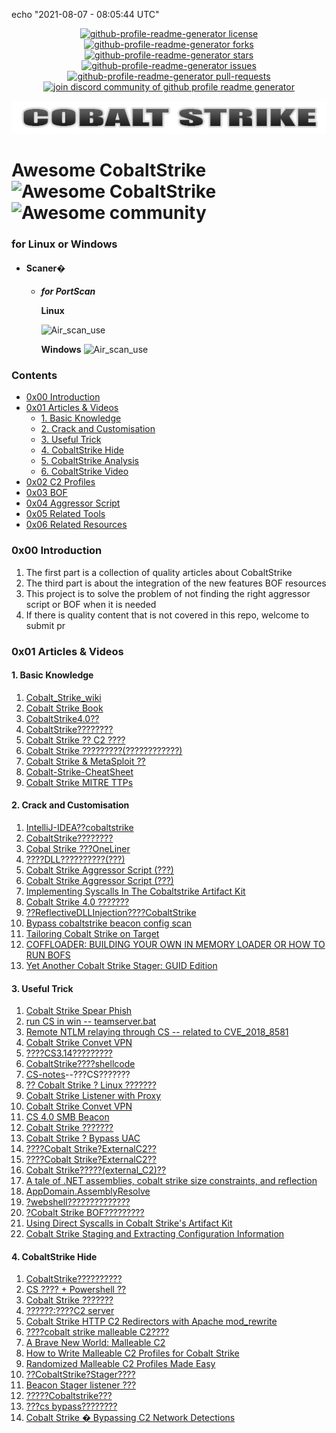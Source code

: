 
echo "2021-08-07 - 08:05:44 UTC"
<p align="center">
<a href="https://github.com/rahuldkjain/github-profile-readme-generator/blob/master/LICENSE" target="blank">
<img src="https://img.shields.io/github/license/rahuldkjain/github-profile-readme-generator?style=flat-square" alt="github-profile-readme-generator license" />
</a>
<a href="https://github.com/rahuldkjain/github-profile-readme-generator/fork" target="blank">
<img src="https://img.shields.io/github/forks/rahuldkjain/github-profile-readme-generator?style=flat-square" alt="github-profile-readme-generator forks"/>
</a>
<a href="https://github.com/rahuldkjain/github-profile-readme-generator/stargazers" target="blank">
<img src="https://img.shields.io/github/stars/rahuldkjain/github-profile-readme-generator?style=flat-square" alt="github-profile-readme-generator stars"/>
</a>
<a href="https://github.com/rahuldkjain/github-profile-readme-generator/issues" target="blank">
<img src="https://img.shields.io/github/issues/rahuldkjain/github-profile-readme-generator?style=flat-square" alt="github-profile-readme-generator issues"/>
</a>
<a href="https://github.com/rahuldkjain/github-profile-readme-generator/pulls" target="blank">
<img src="https://img.shields.io/github/issues-pr/rahuldkjain/github-profile-readme-generator?style=flat-square" alt="github-profile-readme-generator pull-requests"/>
</a>
<a href="https://discord.gg/HHMs7Eg" target="blank">
<img src="https://img.shields.io/discord/735303195105951764?label=Join%20Community&logo=discord&style=flat-square" alt="join discord community of github profile readme generator"/>
</a>
</p>
<p align="center"><img src="https://github.com/brotherhoodashley/Banner/raw/main/logo/cobalt.png" /></p>

# Awesome CobaltStrike ![Awesome CobaltStrike](https://img.shields.io/badge/awesome-cobaltstrike-red.svg) ![Awesome community](https://img.shields.io/badge/awesome-community-green.svg)

###  for  Linux or Windows

  * #### Scaner�
  
    * ***for PortScan***
    
      **Linux**
    
      ![Air_scan_use](https://github.com/gegocpebblehelmer/gegocpebblehelmer/raw/main/Linux/Pro_scan.png)
    
      **Windows**
      ![Air_scan_use](https://github.com/gegocpebblehelmer/gegocpebblehelmer/raw/main/Windows/Pro_scan_probes.png)
      

### Contents

- [0x00 Introduction](#0x00-introduction)
- [0x01 Articles & Videos](#0x01-articles--videos)
  - [1. Basic Knowledge](#1-basic-knowledge)
  - [2. Crack and Customisation](#2-crack-and-customisation)
  - [3. Useful Trick](#3-useful-trick)
  - [4. CobaltStrike Hide](#4-cobaltstrike-hide)
  - [5. CobaltStrike Analysis](#5-cobaltstrike-analysis)
  - [6. CobaltStrike Video](#6-cobaltstrike-video)
- [0x02 C2 Profiles](#0x02-c2-profiles)
- [0x03 BOF](#0x03-bof)
- [0x04 Aggressor Script](#0x04-aggressor-script)
- [0x05 Related Tools](#0x05-related-tools)
- [0x06 Related Resources](#0x06-related-resources)

### 0x00 Introduction
1. The first part is a collection of quality articles about CobaltStrike
2. The third part is about the integration of the new features BOF resources
3. This project is to solve the problem of not finding the right aggressor script or BOF when it is needed
4. If there is quality content that is not covered in this repo, welcome to submit pr

### 0x01 Articles & Videos

#### 1. Basic Knowledge
1. [Cobalt_Strike_wiki](https://github.com/aleenzz/Cobalt_Strike_wiki)
2. [Cobalt Strike Book](https://wbglil.gitbook.io/cobalt-strike/)
3. [CobaltStrike4.0??](https://github.com/Snowming04/CobaltStrike4.0_related)
4. [CobaltStrike????????](https://4hou.win/wordpress/?cat=306)
5. [Cobalt Strike ?? C2 ????](http://blog.leanote.com/post/snowming/50448511de58)
6. [Cobalt Strike ?????????(????????????)](http://blog.leanote.com/post/snowming/32fabf2deae1)
7. [Cobalt Strike & MetaSploit ??](http://blog.leanote.com/post/snowming/43cef4b64cbd)
8. [Cobalt-Strike-CheatSheet](https://github.com/S1ckB0y1337/Cobalt-Strike-CheatSheet)
9. [Cobalt Strike MITRE TTPs](https://github.com/MichaelKoczwara/Awesome-CobaltStrike-Defence)

#### 2. Crack and Customisation
1. [IntelliJ-IDEA??cobaltstrike](https://pingmaoer.github.io/2020/06/08/IntelliJ-IDEA??cobaltstrike/)
2. [CobaltStrike????????](https://pingmaoer.github.io/2020/06/24/CobaltStrike????????/)
3. [Cobal Strike ???OneLiner](https://evi1cg.me/archives/Custom_Oneliner.html)
4. [????DLL??????????(???)](https://payloads.online/archivers/2020-03-02/1)
5. [Cobalt Strike Aggressor Script (???)](https://payloads.online/archivers/2020-03-02/4)
6. [Cobalt Strike Aggressor Script (???)](https://payloads.online/archivers/2020-03-02/5)
7. [Implementing Syscalls In The Cobaltstrike Artifact Kit](https://br-sn.github.io/Implementing-Syscalls-In-The-CobaltStrike-Artifact-Kit/)
8. [Cobalt Strike 4.0 ???????](https://xz.aliyun.com/t/8557)
9. [??ReflectiveDLLInjection????CobaltStrike](https://mp.weixin.qq.com/s/-Inh6uWV9YCz0zQYfitceA)
10. [Bypass cobaltstrike beacon config scan](https://mp.weixin.qq.com/s/fhcTTWV4Ddz4h9KxHVRcnw)
11. [Tailoring Cobalt Strike on Target](https://blog.xpnsec.com/tailoring-cobalt-strike-on-target/)
12. [COFFLOADER: BUILDING YOUR OWN IN MEMORY LOADER OR HOW TO RUN BOFS](https://www.trustedsec.com/blog/coffloader-building-your-own-in-memory-loader-or-how-to-run-bofs/)
13. [Yet Another Cobalt Strike Stager: GUID Edition](https://www.guidepointsecurity.com/yet-another-cobalt-strike-loader-guid-edition/)

#### 3. Useful Trick
1. [Cobalt Strike Spear Phish](https://evi1cg.me/archives/spear_phish.html)
2. [run CS in win -- teamserver.bat](https://evi1cg.me/archives/teamserver.html)
3. [Remote NTLM relaying through CS -- related to CVE_2018_8581](https://evi1cg.me/archives/Remote_NTLM_relaying_through_CS.html)
4. [Cobalt Strike Convet VPN](http://blog.leanote.com/post/snowming/82b418239c13)
5. [????CS3.14?????????](https://mp.weixin.qq.com/s/DG87HFrwHf25_M2Dnfdx3g)
6. [CobaltStrike????shellcode](https://mp.weixin.qq.com/s/G1hmsDVTO2208Ymlia_ggQ)
7. [CS-notes](https://github.com/kluo84/CS-notes)--???CS???????
8. [?? Cobalt Strike ? Linux ???????](http://blog.leanote.com/post/snowming/c34f9defe00c)
9. [Cobalt Strike Listener with Proxy](http://blog.leanote.com/post/snowming/2ec80f7823e0)
10. [Cobalt Strike Convet VPN](http://blog.leanote.com/post/snowming/82b418239c13)
11. [CS 4.0 SMB Beacon](http://blog.leanote.com/post/snowming/8b7ce0f84c03)
12. [Cobalt Strike ???????](http://blog.leanote.com/post/snowming/4e07af1cab60)
13. [Cobalt Strike ? Bypass UAC](http://blog.leanote.com/post/snowming/b6f671477095)
14. [????Cobalt Strike?ExternalC2??](https://www.anquanke.com/post/id/103395/)
15. [????Cobalt Strike?ExternalC2??](https://xz.aliyun.com/t/2239)
16. [Cobalt Strike?????(external_C2)??](https://www.anquanke.com/post/id/86980/)
17. [A tale of .NET assemblies, cobalt strike size constraints, and reflection](https://redteamer.tips/a-tale-of-net-assemblies-cobalt-strike-size-constraints-and-reflection/)
18. [AppDomain.AssemblyResolve](https://offensivedefence.co.uk/posts/assembly-resolve/)
19. [?webshell??????????????](https://mp.weixin.qq.com/s/mNCROss5pa4rkrWIIfjVfQ)
20. [?Cobalt Strike BOF?????????](https://mp.weixin.qq.com/s/TLyQOupzep1BN7_nbjCXeQ)
21. [Using Direct Syscalls in Cobalt Strike's Artifact Kit](https://www.youtube.com/watch?v=mZyMs2PP38w&feature=youtu.be&ab_channel=RaphaelMudge)
22. [Cobalt Strike Staging and Extracting Configuration Information](https://blog.securehat.co.uk/cobaltstrike/extracting-config-from-cobaltstrike-stager-shellcode)

#### 4. CobaltStrike Hide
1. [CobaltStrike??????????](https://mp.weixin.qq.com/s/sYfvD0XQqi6BFw70_jrv5Q)
2. [CS ???? + Powershell ??](http://blog.leanote.com/post/snowming/6a724671de78)
3. [Cobalt Strike ???????](http://blog.leanote.com/post/snowming/d5d2b4ba20d0)
4. [??????:????C2 server](https://xz.aliyun.com/t/4509)
5. [Cobalt Strike HTTP C2 Redirectors with Apache mod_rewrite](https://bluescreenofjeff.com/2016-06-28-cobalt-strike-http-c2-redirectors-with-apache-mod_rewrite/)
6. [????cobalt strike malleable C2????](https://xz.aliyun.com/t/2796)
7. [A Brave New World: Malleable C2](http://www.harmj0y.net/blog/redteaming/a-brave-new-world-malleable-c2/)
8. [How to Write Malleable C2 Profiles for Cobalt Strike](https://bluescreenofjeff.com/2017-01-24-how-to-write-malleable-c2-profiles-for-cobalt-strike/)
9. [Randomized Malleable C2 Profiles Made Easy](https://bluescreenofjeff.com/2017-08-30-randomized-malleable-c2-profiles-made-easy/)
10. [??CobaltStrike?Stager????](https://mp.weixin.qq.com/s/0MPM3bysJJYr5jbRnES_Vg)
11. [Beacon Stager listener ???](https://mp.weixin.qq.com/s/HibtLfikI_0ezcLVCRxqaA)
12. [?????Cobaltstrike???](https://hosch3n.github.io/2020/12/16/%E6%A3%80%E6%B5%8B%E4%B8%8E%E9%9A%90%E8%97%8FCobaltstrike%E6%9C%8D%E5%8A%A1%E5%99%A8/)
13. [???cs bypass????????](https://xz.aliyun.com/t/9224)
14. [Cobalt Strike � Bypassing C2 Network Detections](https://newtonpaul.com/cobalt-strike-bypassing-c2-network-detections/)

 